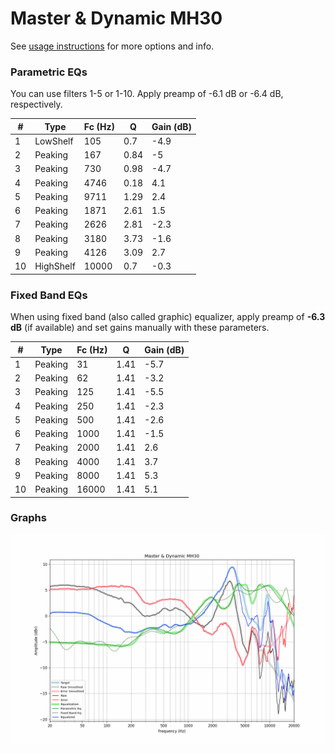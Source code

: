 # Master & Dynamic MH30
See [usage instructions](https://github.com/jaakkopasanen/AutoEq#usage) for more options and info.

### Parametric EQs
You can use filters 1-5 or 1-10. Apply preamp of -6.1 dB or -6.4 dB, respectively.

|   # | Type      |   Fc (Hz) |    Q |   Gain (dB) |
|-----|-----------|-----------|------|-------------|
|   1 | LowShelf  |       105 | 0.7  |        -4.9 |
|   2 | Peaking   |       167 | 0.84 |        -5   |
|   3 | Peaking   |       730 | 0.98 |        -4.7 |
|   4 | Peaking   |      4746 | 0.18 |         4.1 |
|   5 | Peaking   |      9711 | 1.29 |         2.4 |
|   6 | Peaking   |      1871 | 2.61 |         1.5 |
|   7 | Peaking   |      2626 | 2.81 |        -2.3 |
|   8 | Peaking   |      3180 | 3.73 |        -1.6 |
|   9 | Peaking   |      4126 | 3.09 |         2.7 |
|  10 | HighShelf |     10000 | 0.7  |        -0.3 |

### Fixed Band EQs
When using fixed band (also called graphic) equalizer, apply preamp of **-6.3 dB** (if available) and set gains manually with these parameters.

|   # | Type    |   Fc (Hz) |    Q |   Gain (dB) |
|-----|---------|-----------|------|-------------|
|   1 | Peaking |        31 | 1.41 |        -5.7 |
|   2 | Peaking |        62 | 1.41 |        -3.2 |
|   3 | Peaking |       125 | 1.41 |        -5.5 |
|   4 | Peaking |       250 | 1.41 |        -2.3 |
|   5 | Peaking |       500 | 1.41 |        -2.6 |
|   6 | Peaking |      1000 | 1.41 |        -1.5 |
|   7 | Peaking |      2000 | 1.41 |         2.6 |
|   8 | Peaking |      4000 | 1.41 |         3.7 |
|   9 | Peaking |      8000 | 1.41 |         5.3 |
|  10 | Peaking |     16000 | 1.41 |         5.1 |

### Graphs
![](./Master%20&%20Dynamic%20MH30.png)

